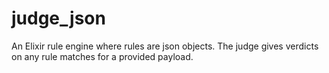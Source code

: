 # judge_json
An Elixir rule engine where rules are json objects. The judge gives verdicts on any rule matches for a provided payload.
